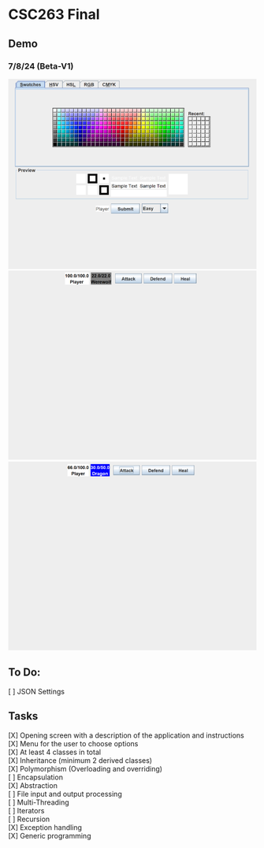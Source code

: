 # CSC263 Final


## Demo
### 7/8/24 (Beta-V1)
![](./demo/7.18.24/image1.webp)
![](./demo/7.18.24/image2.webp)
![](./demo/7.18.24/image3.webp)
## To Do:
[ ] JSON Settings

## Tasks
[X] Opening screen with a description of the application and instructions\
[X] Menu for the user to choose options\
[X] At least 4 classes in total\
[X] Inheritance (minimum 2 derived classes)\
[X] Polymorphism (Overloading and overriding)\
[ ] Encapsulation\
[X] Abstraction\
[ ] File input and output processing\
[ ] Multi-Threading\
[ ] Iterators\
[ ] Recursion \
[X] Exception handling\
[X] Generic programming